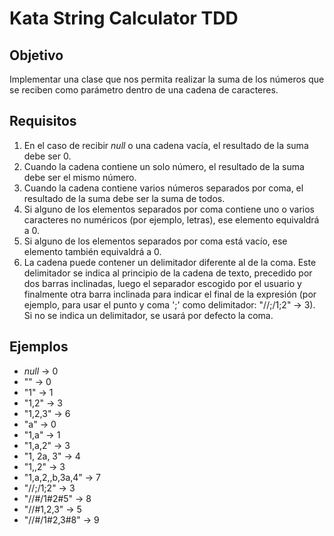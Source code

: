 # Kata String Calculator TDD

## Objetivo

Implementar una clase que nos permita realizar la suma de los números que se reciben como parámetro dentro de 
una cadena de caracteres.

## Requisitos

1. En el caso de recibir *null* o una cadena vacía, el resultado de la suma debe ser 0.
2. Cuando la cadena contiene un solo número, el resultado de la suma debe ser el mismo número.
3. Cuando la cadena contiene varios números separados por coma, el resultado de la suma debe ser la suma de todos.
4. Si alguno de los elementos separados por coma contiene uno o varios caracteres no numéricos (por ejemplo, letras), 
ese elemento equivaldrá a 0.
5. Si alguno de los elementos separados por coma está vacío, ese elemento también equivaldrá a 0.
6. La cadena puede contener un delimitador diferente al de la coma. Este delimitador se indica al principio de la
cadena de texto, precedido por dos barras inclinadas, luego el separador escogido por el usuario y finalmente otra barra
inclinada para indicar el final de la expresión (por ejemplo, para usar el punto y coma ';' como delimitador: 
"//;/1;2" -> 3). Si no se indica un delimitador, se usará por defecto la coma.

## Ejemplos

* *null* -> 0
* "" -> 0
* "1" -> 1
* "1,2" -> 3
* "1,2,3" -> 6
* "a" -> 0
* "1,a" -> 1
* "1,a,2" -> 3
* "1, 2a, 3" -> 4
* "1,,2" -> 3
* "1,a,2,,b,3a,4" -> 7
* "//;/1;2" -> 3
* "//#/1#2#5" -> 8
* "//#1,2,3" -> 5
* "//#/1#2,3#8" -> 9